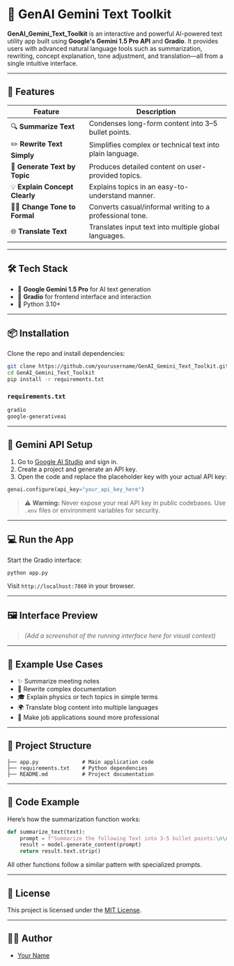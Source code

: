 # 🧠 GenAI Gemini Text Toolkit

**GenAI_Gemini_Text_Toolkit** is an interactive and powerful AI-powered text utility app built using **Google's Gemini 1.5 Pro API** and **Gradio**. It provides users with advanced natural language tools such as summarization, rewriting, concept explanation, tone adjustment, and translation—all from a single intuitive interface.

---

## 🚀 Features

| Feature                         | Description |
|----------------------------------|-------------|
| 🔍 **Summarize Text**           | Condenses long-form content into 3–5 bullet points. |
| ✏️ **Rewrite Text Simply**     | Simplifies complex or technical text into plain language. |
| 📘 **Generate Text by Topic**   | Produces detailed content on user-provided topics. |
| 💡 **Explain Concept Clearly** | Explains topics in an easy-to-understand manner. |
| 🧑‍💼 **Change Tone to Formal** | Converts casual/informal writing to a professional tone. |
| 🌐 **Translate Text**          | Translates input text into multiple global languages. |

---

## 🛠️ Tech Stack

- 🔮 **Google Gemini 1.5 Pro** for AI text generation
- 🎨 **Gradio** for frontend interface and interaction
- 🐍 Python 3.10+

---

## 📦 Installation

Clone the repo and install dependencies:

```bash
git clone https://github.com/yourusername/GenAI_Gemini_Text_Toolkit.git
cd GenAI_Gemini_Text_Toolkit
pip install -r requirements.txt
```

### `requirements.txt`

```txt
gradio
google-generativeai
```

---

## 🔑 Gemini API Setup

1. Go to [Google AI Studio](https://makersuite.google.com/app) and sign in.
2. Create a project and generate an API key.
3. Open the code and replace the placeholder key with your actual API key:

```python
genai.configure(api_key="your_api_key_here")
```

> ⚠️ **Warning:** Never expose your real API key in public codebases. Use `.env` files or environment variables for security.

---

## 💻 Run the App

Start the Gradio interface:

```bash
python app.py
```

Visit `http://localhost:7860` in your browser.

---

## 🖼️ Interface Preview

> *(Add a screenshot of the running interface here for visual context)*

---

## 🧪 Example Use Cases

- ✨ Summarize meeting notes
- 📝 Rewrite complex documentation
- 🎓 Explain physics or tech topics in simple terms
- 🌍 Translate blog content into multiple languages
- 📢 Make job applications sound more professional

---

## 📂 Project Structure

```
├── app.py              # Main application code
├── requirements.txt    # Python dependencies
├── README.md           # Project documentation
```

---

## 🧠 Code Example

Here’s how the summarization function works:

```python
def summarize_text(text):
    prompt = f"Summarize the following Text into 3-5 bullet points:\n\n{text}"
    result = model.generate_content(prompt)
    return result.text.strip()
```

All other functions follow a similar pattern with specialized prompts.

---

## 📄 License

This project is licensed under the [MIT License](LICENSE).

---

## 🙋‍♂️ Author

- [Your Name](https://github.com/yourusername)
